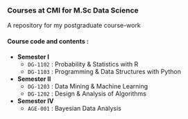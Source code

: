 ### Courses at CMI for M.Sc Data Science

A repository for my postgraduate course-work

#### Course code and contents :
- **Semester I**
	- `DG-1102` : Probability & Statistics with R
	- `DG-1103` : Programming & Data Structures with Python
- **Semester II**
	- `DG-1203` : Data Mining & Machine Learning
	- `DG-1202` : Design & Analysis of Algorithms
- **Semester IV**
	- `AGE-001` : Bayesian Data Analysis

